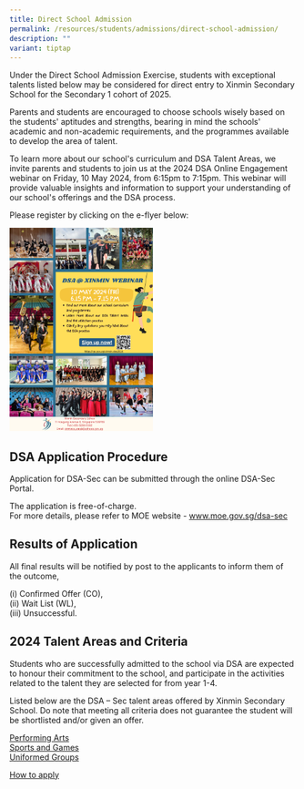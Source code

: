 ```yaml
---
title: Direct School Admission
permalink: /resources/students/admissions/direct-school-admission/
description: ""
variant: tiptap
---
```

<p>Under the Direct School Admission Exercise, students with exceptional
talents listed below may be considered for direct entry to Xinmin Secondary
School for the Secondary 1 cohort of 2025.</p>
<p>Parents and students are encouraged to choose schools wisely based on
the students' aptitudes and strengths, bearing in mind the schools' academic
and non-academic requirements, and the programmes available to develop
the area of talent.</p>
<p>To learn more about our school's curriculum and DSA Talent Areas, we invite
parents and students to join us at the 2024 DSA Online Engagement webinar
on Friday, 10 May 2024, from 6:15pm to 7:15pm. This webinar will provide
valuable insights and information to support your understanding of our
school's offerings and the DSA process.</p>
<p>Please register by clicking on the e-flyer below:</p>
<p></p><a class="isomer-image-wrapper" href="https://go.gov.sg/xinmin-dsa2024"><img style="width: 50%;" height="auto" width="100%" alt="" src="/images/DSA/DSA_Xinmin_E_Flyer_final.png"></a>
<p></p>
<h2>DSA Application Procedure</h2>
<p>Application for DSA-Sec can be submitted through the online DSA-Sec Portal.</p>
<p>The application is free-of-charge.
<br>For more details, please refer to MOE website -&nbsp;<a href="http://www.moe.gov.sg/dsa-sec" rel="noopener noreferrer nofollow" target="_blank">www.moe.gov.sg/dsa-sec</a>
</p>
<h2>Results of Application</h2>
<p>All final results will be notified by post to the applicants to inform
them of the outcome,</p>
<p>(i) Confirmed Offer (CO),
<br>(ii) Wait List (WL),
<br>(iii) Unsuccessful.</p>
<h2>2024 Talent Areas and Criteria</h2>
<p>Students who are successfully admitted to the school via DSA are expected
to honour their commitment to the school, and participate in the activities
related to the talent they are selected for from year 1-4.</p>
<p>Listed below are the DSA – Sec talent areas offered by Xinmin Secondary
School. Do note that meeting all criteria does not guarantee the student
will be shortlisted and/or given an offer.</p>
<p></p>
<p><a href="/files/Direct%20School%20Admissions/performing%20arts%202023.pdf" rel="noopener noreferrer nofollow" target="_blank">Performing Arts</a> 
<br><a href="/files/Direct%20School%20Admissions/sports%20and%20games%202023.pdf" rel="noopener noreferrer nofollow" target="_blank">Sports and Games</a> 
<br><a href="/files/Direct%20School%20Admissions/uniform%20groups_2023.pdf" rel="noopener noreferrer nofollow" target="_blank">Uniformed Groups</a>
</p>
<p><a href="https://www.moe.gov.sg/secondary/dsa/application" rel="noopener noreferrer nofollow" target="_blank">How to apply</a>
</p>